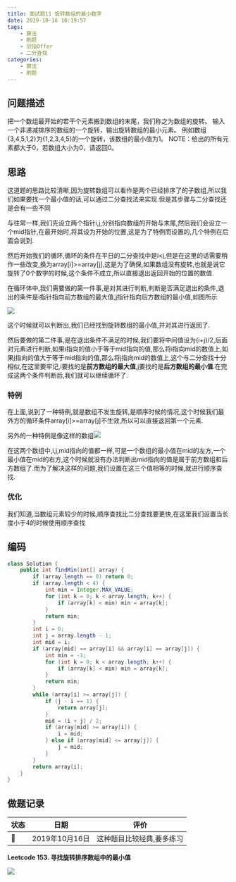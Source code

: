 ```yaml
---
title: 面试题11 旋转数组的最小数字
date: 2019-10-16 10:19:57
tags:
	- 算法
	- 刷题
	- 剑指Offer
	- 二分查找
categories:
	- 算法
	- 刷题
---
```


## 问题描述

 把一个数组最开始的若干个元素搬到数组的末尾，我们称之为数组的旋转。
输入一个非递减排序的数组的一个旋转，输出旋转数组的最小元素。
例如数组{3,4,5,1,2}为{1,2,3,4,5}的一个旋转，该数组的最小值为1。
NOTE：给出的所有元素都大于0，若数组大小为0，请返回0。 

<!--more-->

## 思路

这道题的思路比较清晰,因为旋转数组可以看作是两个已经排序了的子数组,所以我们如果要找一个最小值的话,可以通过二分查找法来实现.但是其步骤与二分查找还是会有一些不同

与往常一样,我们先设立两个指针i,j,分别指向数组的开始与末尾,然后我们会设立一个mid指针,在最开始时,将其设为开始的位置,这是为了特例而设置的,几个特例在后面会说到.

然后开始我们的循环,循环的条件在平日的二分查找中是i<j,但是在这里的话需要稍作一些改变,换为array[i]>=array[j],这是为了确保,如果数组没有旋转,也就是说它旋转了0个数字的时候,这个条件不成立,所以直接退出返回开始的位置的数值.

在循环体中,我们需要做的第一件事,是对其进行判断,判断是否满足退出的条件,退出的条件是i指针指向前方数组的最大值,j指针指向后方数组的最小值,如图所示

![](http://imageblog.boyn.top/201910161113_139.png)

这个时候就可以判断出,我们已经找到旋转数组的最小值,并对其进行返回了.

然后要做的第二件事,是在退出条件不满足的时候,我们要将中间值设为(i+j)/2,后面对元素进行判断,如果i指向的值小于等于mid指向的值,那么将i指向mid的数值上,如果j指向的值大于等于mid指向的值,那么将j指向mid的数值上,这个与二分查找十分相似,在这里要牢记,i要找的是**前方数组的最大值**,j要找的是**后方数组的最小值**.在完成这两个条件判断后,我们就可以继续循环了.

### 特例

在上面,说到了一种特例,就是数组不发生旋转,是顺序时候的情况,这个时候我们最外方的循环条件array[i]>=array[j]不生效,所以可以直接返回第一个元素.

另外的一种特例是像这样的数组![](http://imageblog.boyn.top/201910161117_959.png)

在这两个数组中,i,j,mid指向的值都一样,可是一个数组的最小值在mid的左方,一个最小值在mid的右方,这个时候就没有办法判断出mid指向的值是属于前方数组和后方数组了.而为了解决这样的问题,我们设置在这三个值相等的时候,就进行顺序查找.

### 优化

我们知道,当数组元素较少的时候,顺序查找比二分查找要更快,在这里我们设置当长度小于4的时候使用顺序查找

## 编码

```java
class Solution {
    public int findMin(int[] array) {
        if (array.length == 0) return 0;
        if (array.length < 4) {
            int min = Integer.MAX_VALUE;
            for (int k = 0; k < array.length; k++) {
                if (array[k] < min) min = array[k];
            }
            return min;
        }
        int i = 0;
        int j = array.length - 1;
        int mid = i;
        if (array[mid] == array[i] && array[i] == array[j]) {
            int min = -1;
            for (int k = 0; k < array.length; k++) {
                if (array[k] < min) min = array[k];
            }
            return min;
        }
        while (array[i] >= array[j]) {
            if (j - i == 1) {
                return array[j];
            }
            mid = (i + j) / 2;
            if (array[mid] >= array[i]) {
                i = mid;
            } else if (array[mid] <= array[j]) {
                j = mid;
            }
        }
        return array[i];
    }
}
```

## 做题记录

| 状态 | 日期           | 评价                      |
| ---- | -------------- | ------------------------- |
| 💪    | 2019年10月16日 | 这种题目比较经典,要多练习 |

**Leetcode 153. 寻找旋转排序数组中的最小值**

![](http://imageblog.boyn.top/201910161121_892.png)